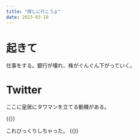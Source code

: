 ```yaml
---
title: "探しに行こうよ"
date: 2023-03-10
---
```



# 起きて
仕事をする。銀行が壊れ、株がぐんぐん下がっていく。

# Twitter
ここに皇居にタワマンを立てる動機がある。

{{<tweet user="dango_bot" id="1634090477724237824">}}

これびっくりしちゃった。
{{<tweet user="dango_bot" id="1633851796493066241">}}